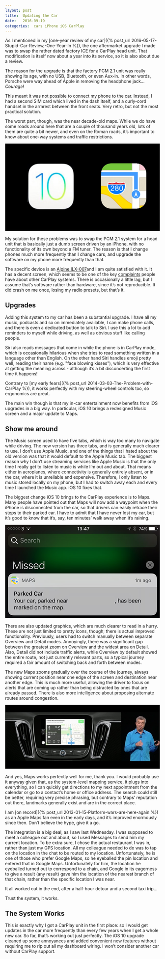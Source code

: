 ```yaml
---
layout: post
title:  Updating the Car 
date:   2016-09-19 
categories:  cars iPhone iOS CarPlay 
---
```


As I mentioned in my [one-year review of my car]({% post_url  2016-05-17-Stupid-Car-Review,-One-Year-In %}), the one aftermarket upgrade I made was to swap the rather dated factory ICE for a CarPlay head unit. That modification is itself now about a year into its service, so it is also about due a review. 

The reason for the upgrade is that the factory PCM 2.1 unit was really showing its age, with no USB, Bluetooth, or even Aux-in. In other words, Porsche were way ahead of Apple in removing the headphone jack… *Courage!*

This meant it was not possible to connect my phone to the car. Instead, I had a second SIM card which lived in the dash itself, and a curly-cord handset in the armrest between the front seats. Very retro, but not the most practical solution.

The worst part, though, was the near decade-old maps. While we do have some roads around here that are a couple of thousand years old, lots of them are quite a bit newer, and even on the Roman roads, it’s important to know about one-way systems and traffic restrictions.

![](/images/unknown_filename.464.jpeg)

My solution for these problems was to swap the PCM 2.1 system for a head unit that is basically just a dumb screen driven by an iPhone, with no functionality of its own beyond a FM tuner. The reason is that I change phones much more frequently than I change cars, and upgrade the software on my phone more frequently than that. 

The specific device is an [Alpine ILX-007](https://kb.alpine-usa.com/category/av-head-units-head-units/ilx/ilx-007/369/)and I am quite satisfied with it. It has a decent screen, which seems to be one of the key [complaints](http://pxlnv.com/linklog/vinh-carplay/) people have about other CarPlay systems. There is occasionally a little lag, but I assume that’s software rather than hardware, since it’s not reproducible. It did crash on me once, losing my radio presets, but that’s it.

## Upgrades

Adding this system to my car has been a substantial upgrade. I have all my music, podcasts and so on immediately available, I can make phone calls, and there is even a dedicated button to talk to Siri. I use this a lot to add reminders to myself while driving, as well as obvious stuff like calling people. 

Siri also reads messages that come in while the phone is in CarPlay mode, which is occasionally hilarious when she tries to read something written in a language other than English. On the other hand Siri handles emoji pretty well, reading their name (e.g. "face blowing kisses"), which is very effective at getting the meaning across - although it’s a bit disconcerting the first time it happens!

Contrary to [my early fears]({% post_url 2014-03-03-The-Problem-with-CarPlay %}), it works perfectly with my steering-wheel controls too, so ergonomics are great.

The main win though is that my in-car entertainment now benefits from iOS upgrades in a big way. In particular, iOS 10 brings a redesigned Music screen and a major update to Maps.

## Show me around

The Music screen used to have five tabs, which is way too many to navigate while driving. The new version has three tabs, and is generally much clearer to use. I don’t use Apple Music, and one of the things that I hated about the old version was that it would default to the Apple Music tab. The biggest reason why I don’t use streaming services like Apple Music is that the only time I really get to listen to music is while I’m out and about. That means either in aeroplanes, where connectivity is generally entirely absent, or in the car, where it is unreliable and expensive. Therefore, I only listen to music stored locally on my phone, but I had to switch away each and every time I launched the Music app. iOS 10 fixes that.

The biggest change iOS 10 brings to the CarPlay experience is to Maps. Many people have pointed out that Maps will now add a waypoint when the iPhone is disconnected from the car, so that drivers can easily retrace their steps to their parked car. I have to admit that I have never lost my car, but it’s good to know that it’s, say, ten minutes’ walk away when it’s raining.

![](/images/unknown_filename.463.jpeg)

There are also updated graphics, which are much clearer to read in a hurry. These are not just limited to pretty icons, though; there is actual improved functionality. Previously, users had to switch manually between separate Overview and Detail modes. Annoyingly, there was a significant gap between the greatest zoom on Overview and the widest area on Detail. Also, Detail did not include traffic alerts, while Overview by default showed the entire route, not just currently relevant parts, so a typical journey required a fair amount of switching back and forth between modes. 

The new Maps zooms gradually over the course of the journey, always showing current position near one edge of the screen and destination near another edge. This is much more useful, allowing the driver to focus on alerts that are coming up rather than being distracted by ones that are already passed. There is also more intelligence about proposing alternate routes around congestion.

![](/images/unknown_filename.462.jpeg)

And yes, Maps works perfectly well for me, thank you. I would probably use it anyway given that, as the system-level mapping service, it plugs into everything, so I can quickly get directions to my next appointment from the calendar or go to a contact’s home or office address. The search could still be better, requiring very precise phrasing, but contrary to Maps’ reputation out there, landmarks generally exist and are in the correct place. 

I am [on record]({% post_url 2013-01-15-Platform-wars-are-here-again %}) as an Apple Maps fan even in the early days, and it’s improved enormously since then. Don’t believe the hype, give it a go.

The integration is a big deal, as I saw last Wednesday. I was supposed to meet a colleague out and about, so I used Messages to send him my current location. To be extra sure, I chose the actual restaurant I was in, rather than just my GPS location. All my colleague needed to do was to tap on the location in the chat to be routed to my location. Unfortunately, he is one of those who prefer Google Maps, so he eyeballed the pin location and entered that in Google Maps. Unfortunately for him, the location he eyeballed turned out to correspond to a chain, and Google in its eagerness to give a result (any result) gave him the location of the nearest branch of that chain, rather than the specific location I was near.

It all worked out in the end, after a half-hour detour and a second taxi trip…

Trust the system, it works.

## The System Works

This is exactly why I got a CarPlay unit in the first place: so I would get updates in the car more frequently than every few years when I get a whole new car. So far, that’s working out just perfectly. The iOS 10 upgrade cleaned up some annoyances and added convenient new features without requiring me to rip out all my dashboard wiring. I won’t consider another car without CarPlay support.

